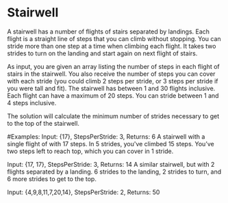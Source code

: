 # Stairwell

A stairwell has a number of flights of stairs separated by landings.
Each flight is a straight line of steps that you can climb without stopping. You can
stride more than one step at a time when climbing each flight.
It takes two strides to turn on the landing and start again on next flight of stairs.

As input, you are given an array listing the number of steps in each flight of stairs in the stairwell. You also
receive the number of steps you can cover with each stride (you could climb 2 steps per stride, or 3 steps per
stride if you were tall and fit).
The stairwell has between 1 and 30 flights inclusive. Each flight can have a maximum of 20 steps. You can
stride between 1 and 4 steps inclusive.

The solution will calculate the minimum number of strides necessary to get to the top of the stairwell.

#Examples:
Input: {17}, StepsPerStride: 3, Returns: 6
A stairwell with a single flight of with 17 steps. In 5 strides, you've climbed 15 steps. You’ve two steps left to reach top, which you can cover in 1 stride.
                                                                 
Input: {17, 17}, StepsPerStride: 3, Returns: 14
A similar stairwell, but with 2 flights separated by a landing. 6 strides to the landing, 2 strides to turn, and 6 more strides to get to the top.

Input: {4,9,8,11,7,20,14}, StepsPerStride: 2, Returns: 50